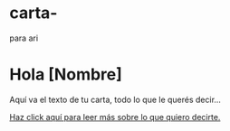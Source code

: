 # carta-
para ari  
<!DOCTYPE html>
<html lang="es">
<head>
    <meta charset="UTF-8">
    <meta name="viewport" content="width=device-width, initial-scale=1.0">
    <title>Carta para [Nombre]</title>
    <link rel="stylesheet" href="style.css">
</head>
<body>
    <div class="carta">
        <h1>Hola [Nombre]</h1>
        <p>Aquí va el texto de tu carta, todo lo que le querés decir...</p>
        <a href="https://tu-enlace.com" target="_blank">Haz click aquí para leer más sobre lo que quiero decirte.</a>
    </div>
</body>
</html>
